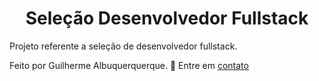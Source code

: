 # <h1 align="center">Seleção Desenvolvedor Fullstack</h1>

Projeto referente a seleção de desenvolvedor fullstack.

Feito por Guilherme Albuquerquerque. 🤝 Entre em [contato](https://www.linkedin.com/in/guilherme-developer)
